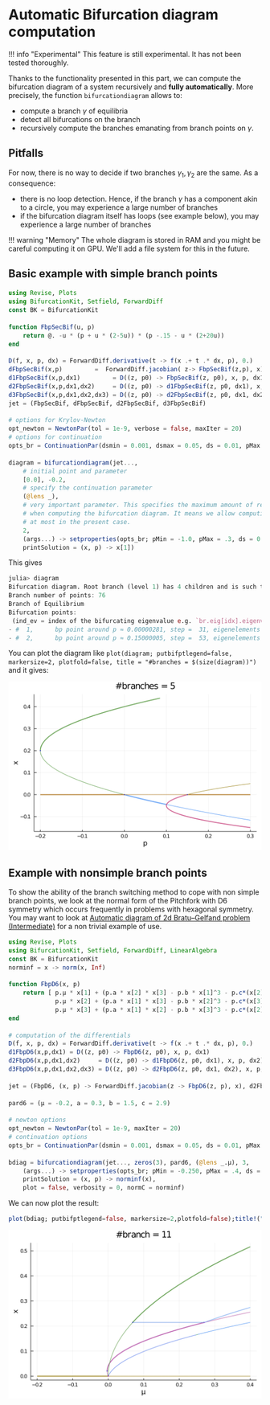 # Automatic Bifurcation diagram computation

!!! info "Experimental"
    This feature is still experimental. It has not been tested thoroughly.
    
Thanks to the functionality presented in this part, we can compute the bifurcation diagram of a system recursively and **fully automatically**. More precisely, the function `bifurcationdiagram` allows to:

- compute a branch $\gamma$ of equilibria
- detect all bifurcations on the branch
- recursively compute the branches emanating from branch points on $\gamma$.

## Pitfalls
 
 For now, there is no way to decide if two branches $\gamma_1,\gamma_2$ are the same. As a consequence:

- there is no loop detection. Hence, if the branch $\gamma$ has a component akin to a circle, you may experience a large number of branches
- if the bifurcation diagram itself has loops (see example below), you may experience a large number of branches

!!! warning "Memory"
    The whole diagram is stored in RAM and you might be careful computing it on GPU. We'll add a file system for this in the future. 

## Basic example with simple branch points

```julia
using Revise, Plots
using BifurcationKit, Setfield, ForwardDiff
const BK = BifurcationKit

function FbpSecBif(u, p)
	return @. -u * (p + u * (2-5u)) * (p -.15 - u * (2+20u))
end

D(f, x, p, dx) = ForwardDiff.derivative(t -> f(x .+ t .* dx, p), 0.)
dFbpSecBif(x,p)         =  ForwardDiff.jacobian( z-> FbpSecBif(z,p), x)
d1FbpSecBif(x,p,dx1)         = D((z, p0) -> FbpSecBif(z, p0), x, p, dx1)
d2FbpSecBif(x,p,dx1,dx2)     = D((z, p0) -> d1FbpSecBif(z, p0, dx1), x, p, dx2)
d3FbpSecBif(x,p,dx1,dx2,dx3) = D((z, p0) -> d2FbpSecBif(z, p0, dx1, dx2), x, p, dx3)
jet = (FbpSecBif, dFbpSecBif, d2FbpSecBif, d3FbpSecBif)

# options for Krylov-Newton
opt_newton = NewtonPar(tol = 1e-9, verbose = false, maxIter = 20)
# options for continuation
opts_br = ContinuationPar(dsmin = 0.001, dsmax = 0.05, ds = 0.01, pMax = 0.4, pMin = -0.5, detectBifurcation = 3, nev = 2, newtonOptions = opt_newton, maxSteps = 100, nInversion = 4, tolBisectionEigenvalue = 1e-8, dsminBisection = 1e-9)

diagram = bifurcationdiagram(jet..., 
	# initial point and parameter
	[0.0], -0.2, 
	# specify the continuation parameter
	(@lens _), 
	# very important parameter. This specifies the maximum amount of recursion
	# when computing the bifurcation diagram. It means we allow computing branches of branches 
	# at most in the present case.
	2,
	(args...) -> setproperties(opts_br; pMin = -1.0, pMax = .3, ds = 0.001, dsmax = 0.005, nInversion = 8, detectBifurcation = 3,dsminBisection =1e-18, tolBisectionEigenvalue=1e-11, maxBisectionSteps=20, newtonOptions = (@set opt_newton.verbose=false));
	printSolution = (x, p) -> x[1])
```

This gives

```julia
julia> diagram
Bifurcation diagram. Root branch (level 1) has 4 children and is such that:
Branch number of points: 76
Branch of Equilibrium
Bifurcation points:
 (ind_ev = index of the bifurcating eigenvalue e.g. `br.eig[idx].eigenvals[ind_ev]`)
- #  1,      bp point around p ≈ 0.00000281, step =  31, eigenelements in eig[ 32], ind_ev =   1 [converged], δ = ( 1,  0)
- #  2,      bp point around p ≈ 0.15000005, step =  53, eigenelements in eig[ 54], ind_ev =   1 [converged], δ = (-1,  0)
```

You can plot the diagram like `plot(diagram; putbifptlegend=false, markersize=2, plotfold=false, title = "#branches = $(size(diagram))")` and it gives:

![](diagram1d.png)

## Example with nonsimple branch points

To show the ability of the branch switching method to cope with non simple branch points, we look at the normal form of the Pitchfork with D6 symmetry which occurs frequently in problems with hexagonal symmetry. You may want to look at [Automatic diagram of 2d Bratu–Gelfand problem (Intermediate)](@ref) for a non trivial example of use.

```julia
using Revise, Plots
using BifurcationKit, Setfield, ForwardDiff, LinearAlgebra
const BK = BifurcationKit
norminf = x -> norm(x, Inf)

function FbpD6(x, p)
	return [ p.μ * x[1] + (p.a * x[2] * x[3] - p.b * x[1]^3 - p.c*(x[2]^2 + x[3]^2) * x[1]),
			 p.μ * x[2] + (p.a * x[1] * x[3] - p.b * x[2]^3 - p.c*(x[3]^2 + x[1]^2) * x[2]),
			 p.μ * x[3] + (p.a * x[1] * x[2] - p.b * x[3]^3 - p.c*(x[2]^2 + x[1]^2) * x[3])]
end

# computation of the differentials
D(f, x, p, dx) = ForwardDiff.derivative(t -> f(x .+ t .* dx, p), 0.)
d1FbpD6(x,p,dx1) = D((z, p0) -> FbpD6(z, p0), x, p, dx1)
d2FbpD6(x,p,dx1,dx2)     = D((z, p0) -> d1FbpD6(z, p0, dx1), x, p, dx2)
d3FbpD6(x,p,dx1,dx2,dx3) = D((z, p0) -> d2FbpD6(z, p0, dx1, dx2), x, p, dx3)

jet = (FbpD6, (x, p) -> ForwardDiff.jacobian(z -> FbpD6(z, p), x), d2FbpD6, d3FbpD6)

pard6 = (μ = -0.2, a = 0.3, b = 1.5, c = 2.9)

# newton options
opt_newton = NewtonPar(tol = 1e-9, maxIter = 20)
# continuation options
opts_br = ContinuationPar(dsmin = 0.001, dsmax = 0.05, ds = 0.01, pMax = 0.4, pMin = -0.5, detectBifurcation = 2, nev = 2, newtonOptions = opt_newton, maxSteps = 100, nInversion = 4, tolBisectionEigenvalue = 1e-8, dsminBisection = 1e-9)

bdiag = bifurcationdiagram(jet..., zeros(3), pard6, (@lens _.μ), 3,
	(args...) -> setproperties(opts_br; pMin = -0.250, pMax = .4, ds = 0.001, dsmax = 0.005, nInversion = 4, detectBifurcation = 3, dsminBisection =1e-18, tolBisectionEigenvalue=1e-11, maxBisectionSteps=20, newtonOptions = (@set opt_newton.verbose=false));
	printSolution = (x, p) -> norminf(x),
	plot = false, verbosity = 0, normC = norminf)
```

We can now plot the result:

```julia
plot(bdiag; putbifptlegend=false, markersize=2,plotfold=false);title!("#branch = $(size(bdiag))")
```

 ![](diagramD6.png)